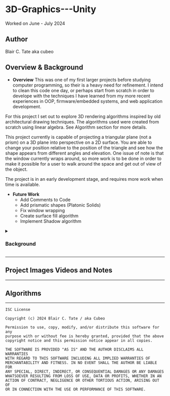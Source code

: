 # 3D-Graphics---Unity

Worked on June - July 2024

## Author

Blair C. Tate aka cubeo

## Overview & Background

- **Overview**
This was one of my first larger projects before studying computer programming, so their is a heavy need for refinement. I intend to clean this code one day, or perhaps start from scratch in order to develope with the techniques I have learned from my more recent experiences in OOP, firmware/embedded systems, and web application development.

For this project I set out to explore 3D rendering algorithms inspired by old architectural drawing techniques. The algorithms used were created from scratch using linear algebra. See Algorithm section for more details. 

This project currently is capable of projecting a triangular plane (not a prism) on a 3D plane into perspective on a 2D surface. You are able to change your position relative to the position of the triangle and see how the shape appears from different angles and elevation. One issue of note is that the window currently wraps around, so more work is to be done in order to make it possible for a user to walk around the space and get out of view of the object.

The project is in an early development stage, and requires more work when time is available.

- **Future Work**
    - Add Comments to Code
    - Add prismatic shapes (Platonic Solids)
    - Fix window wrapping
    - Create surface fill algorithm
    - Implement Shadow algorithm

<details close>
<summary><h3>Background</h3></summary>
- **Background**
Before starting my journey into the world of programming, I studied the visual arts at Concordia University. Ironically, it was the study of the arts that made me interedted in the applied sciences (such as programming). But that is another story. 

During my studies, I became fassinated with geometry and how it could be used to tell complicated narratives, so naturally, I did a lot of research into perspective. I ended up comming accross some books on archatectural techniques for putting projecting orthographic drawings (something I learned in trade school) into 3D perspective drawings. I had tried playing around with the more basic techniques taught in art school, but found the distortion of the techniques jarring and hard to turn into proper equations. But this technique of using orthographic schematics allowed for precision, and could be turned into an equation.

Before attempting to create this equation, there had to be a reason to do so. During my early days (curiosity days), I was talking with a friend who works in the video game industry as a programmer. I had mentioned that I not only thought I could create an equation for projecting 3D shapes onto a 2D surface, but that I could also create equations to calculate shadows, and project them as well... He doubted my claim, and so I set out to prove that it was possible.

And of course it was, because it has already been done. 

For my equations, though they likely have already been derived (look into it), they are not exactly efficient, or quick as of yet. At the time that I made this project my skills as a programmer, and documenter, were fairly limited. So the code still requires a lot of cleaning, and maybe needs to be started from scratch in order to create cleaner and faster runtime code. But currently it does work. 
</details>

---

## Project Images Videos and Notes



---

## Algorithms



---

```
ISC License

Copyright (c) 2024 Blair C. Tate / aka Cubeo

Permission to use, copy, modify, and/or distribute this software for any
purpose with or without fee is hereby granted, provided that the above
copyright notice and this permission notice appear in all copies.

THE SOFTWARE IS PROVIDED "AS IS" AND THE AUTHOR DISCLAIMS ALL WARRANTIES
WITH REGARD TO THIS SOFTWARE INCLUDING ALL IMPLIED WARRANTIES OF
MERCHANTABILITY AND FITNESS. IN NO EVENT SHALL THE AUTHOR BE LIABLE FOR
ANY SPECIAL, DIRECT, INDIRECT, OR CONSEQUENTIAL DAMAGES OR ANY DAMAGES
WHATSOEVER RESULTING FROM LOSS OF USE, DATA OR PROFITS, WHETHER IN AN
ACTION OF CONTRACT, NEGLIGENCE OR OTHER TORTIOUS ACTION, ARISING OUT OF
OR IN CONNECTION WITH THE USE OR PERFORMANCE OF THIS SOFTWARE.
```
